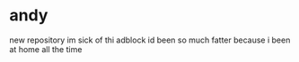 # andy
new repository
im sick of thi adblock
id been so much fatter because i been at home all the time
